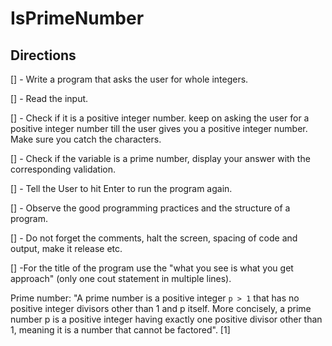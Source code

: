 # IsPrimeNumber

## Directions

[] - Write a program that asks the user for whole integers.

[] - Read the input.

[] - Check if it is a positive integer number. keep on asking the user for a positive integer number till the user gives you a positive integer number. Make sure you catch the characters.

[] - Check if the variable is a prime number, display your answer with the corresponding validation.

[] - Tell the User to hit Enter to run the program again.

[] - Observe the good programming practices and the structure of a program.

[] - Do not forget the comments, halt the screen, spacing of code and output, make it release etc.

[] -For the title of the program use the "what you see is what you get approach" (only one cout statement in multiple lines).

Prime number: "A prime number is a positive integer `p > 1` that has no positive integer divisors other than 1 and p itself. More concisely, a prime number p is a positive integer having exactly one positive divisor other than 1, meaning it is a number that cannot be factored".  [1]